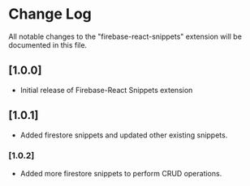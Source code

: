 # Change Log

All notable changes to the "firebase-react-snippets" extension will be documented in this file.

## [1.0.0]

- Initial release of Firebase-React Snippets extension

## [1.0.1]

- Added firestore snippets and updated other existing snippets.

### [1.0.2]

- Added more firestore snippets to perform CRUD operations.
